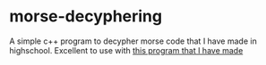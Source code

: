 # morse-decyphering
A simple c++ program to decypher morse code
that I have made in highschool.
Excellent to use with [this program that I have made](https://github.com/ViK0s/morse-code-encoder)
